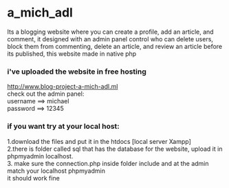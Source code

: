 # a_mich_adl
Its a blogging website where you can create a profile, add an article, and comment,
it designed with an admin panel control who can delete users, block them from commenting, delete an article,
and review an article before  its published,
this website made  in native php

<h3>i've uploaded the website in free hosting</h3> 

http://www.blog-project-a-mich-adl.ml<br>
check out the admin panel:<br>
username ==> michael<br>
password ==> 12345



<h3>if you want try at your local host:</h3>
1.download the files and put it in the htdocs [local server Xampp] <br>
2.there is folder called sql that has the database for the website,
 upload it in phpmyadmin localhost. <br>
3. make sure the connection.php inside folder include and at the admin<br>
 match your localhost phpmyadmin <br>
 it should work fine
 
 
